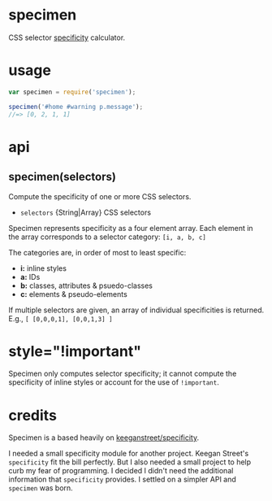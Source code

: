 # specimen

CSS selector [specificity](http://www.w3.org/TR/css3-selectors/#specificity)
calculator.

# usage

```js
var specimen = require('specimen');

specimen('#home #warning p.message');
//=> [0, 2, 1, 1]
```

# api

## specimen(selectors)

Compute the specificity of one or more CSS selectors.

* `selectors` {String|Array} CSS selectors

Specimen represents specificity as a four element array. Each element in the
array corresponds to a selector category: `[i, a, b, c]`

The categories are, in order of most to least specific:

- **i:** inline styles
- **a:** IDs
- **b:** classes, attributes & psuedo-classes
- **c:** elements & pseudo-elements

If multiple selectors are given, an array of individual specificities is
returned. E.g., `[ [0,0,0,1], [0,0,1,3] ]`

# style="!important"

Specimen only computes selector specificity; it cannot compute the specificity
of inline styles or account for the use of `!important`.

# credits

Specimen is a based heavily on
[keeganstreet/specificity](https://github.com/keeganstreet/specificity).

I needed a small specificity module for another project. Keegan Street's
`specificity` fit the bill perfectly. But I also needed a small project to help
curb my fear of programming. I decided I didn't need the additional information
that `specificity` provides. I settled on a simpler API and `specimen` was born.
